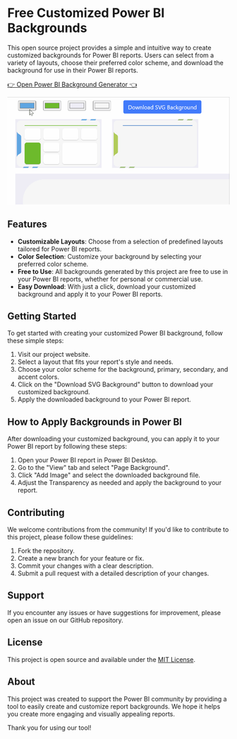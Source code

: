 # Free Customized Power BI Backgrounds

This open source project provides a simple and intuitive way to create customized backgrounds for Power BI reports. Users can select from a variety of layouts, choose their preferred color scheme, and download the background for use in their Power BI reports.

[👉 Open Power BI Background Generator 👈](https://zerg00s.github.io/Power-BI-Backgrounds)


![Demo](img/demo.gif)


## Features

- **Customizable Layouts**: Choose from a selection of predefined layouts tailored for Power BI reports.
- **Color Selection**: Customize your background by selecting your preferred color scheme.
- **Free to Use**: All backgrounds generated by this project are free to use in your Power BI reports, whether for personal or commercial use.
- **Easy Download**: With just a click, download your customized background and apply it to your Power BI reports.

## Getting Started

To get started with creating your customized Power BI background, follow these simple steps:

1. Visit our project website.
2. Select a layout that fits your report's style and needs.
3. Choose your color scheme for the background, primary, secondary, and accent colors.
4. Click on the "Download SVG Background" button to download your customized background.
5. Apply the downloaded background to your Power BI report.

## How to Apply Backgrounds in Power BI

After downloading your customized background, you can apply it to your Power BI report by following these steps:

1. Open your Power BI report in Power BI Desktop.
2. Go to the "View" tab and select "Page Background".
3. Click "Add Image" and select the downloaded background file.
4. Adjust the Transparency as needed and apply the background to your report.

## Contributing

We welcome contributions from the community! If you'd like to contribute to this project, please follow these guidelines:

1. Fork the repository.
2. Create a new branch for your feature or fix.
3. Commit your changes with a clear description.
4. Submit a pull request with a detailed description of your changes.

## Support

If you encounter any issues or have suggestions for improvement, please open an issue on our GitHub repository.

## License

This project is open source and available under the [MIT License](LICENSE).

## About

This project was created to support the Power BI community by providing a tool to easily create and customize report backgrounds. We hope it helps you create more engaging and visually appealing reports.

Thank you for using our tool!
